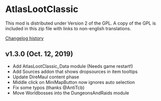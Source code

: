 # AtlasLootClassic

This mod is distributed under Version 2 of the GPL.  A copy of the GPL is included in this zip file with links to non-english translations.

[Changelog history](https://github.com/Hoizame/AtlasLootClassic/blob/master/AtlasLootClassic/Documentation/Release_Notes.md)

## v1.3.0 (Oct. 12, 2019)

- Add AtlasLootClassic_Data module (Needs game restart!)
- Add Sources addon that shows dropsources in item tooltips
- Update DireMaul content phase
- Middle click on MiniMapButton now ignores auto selection
- Fix some typos (thanks @AntiTcb)
- Move Worldbosses into the DungeonsAndRaids module
